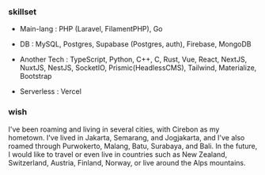 ### skillset

- Main-lang : PHP (Laravel, FilamentPHP), Go

- DB : MySQL, Postgres, Supabase (Postgres, auth), Firebase, MongoDB

- Another Tech : TypeScript, Python, C++, C, Rust, Vue, React, NextJS, NuxtJS, NestJS, SocketIO, Prismic(HeadlessCMS), Tailwind, Materialize, Bootstrap

- Serverless : Vercel

### wish

I've been roaming and living in several cities, with Cirebon as my hometown. I've lived in Jakarta, Semarang, and Jogjakarta, and I've also roamed through Purwokerto, Malang, Batu, Surabaya, and Bali. In the future, I would like to travel or even live in countries such as New Zealand, Switzerland, Austria, Finland, Norway, or live around the Alps mountains.



<!--
**Lukmanern/Lukmanern** is a ✨ _special_ ✨ repository because its `README.md` (this file) appears on your GitHub profile.

Here are some ideas to get you started:

- 🔭 I’m currently working on ...
- 🌱 I’m currently learning ...
- 👯 I’m looking to collaborate on ...
- 🤔 I’m looking for help with ...
- 💬 Ask me about ...
- 📫 How to reach me: ...
- 😄 Pronouns: ...
- ⚡ Fun fact: ...
-->
